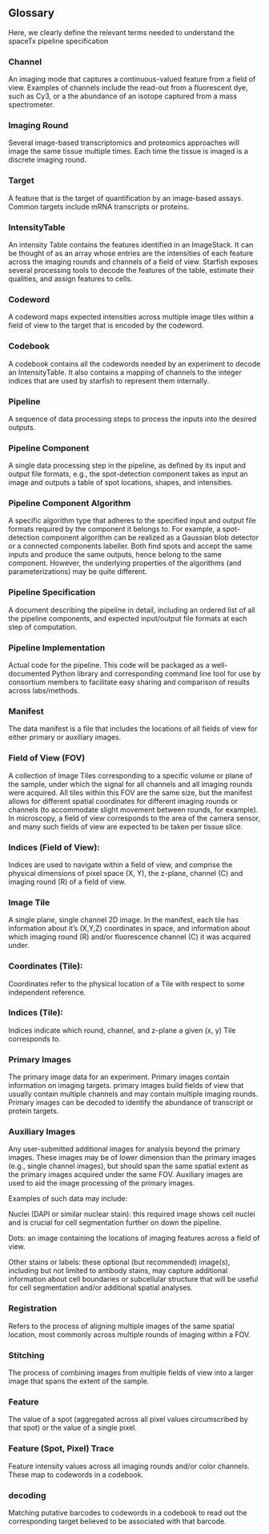 ## Glossary
Here, we clearly define the relevant terms needed to understand the spaceTx pipeline specification 

### Channel
An imaging mode that captures a continuous-valued feature from a field of view. Examples of channels include the read-out from a fluorescent dye, such as Cy3, or a the abundance of an isotope captured from a mass spectrometer. 

### Imaging Round
Several image-based transcriptomics and proteomics approaches will image the same tissue multiple times. Each time the tissue is imaged is a discrete imaging round. 

### Target
A feature that is the target of quantification by an image-based assays. Common targets include mRNA transcripts or proteins. 

### IntensityTable
An intensity Table contains the features identified in an ImageStack. It can be thought of as an array whose entries are the intensities of each feature across the imaging rounds and channels of a field of view. Starfish exposes several processing tools to decode the features of the table, estimate their qualities, and assign features to cells. 

### Codeword 
A codeword maps expected intensities across multiple image tiles within a field of view to the target that is encoded by the codeword. 

### Codebook
A codebook contains all the codewords needed by an experiment to decode an IntensityTable. It also contains a mapping of channels to the integer indices that are used by starfish to represent them internally. 

### Pipeline
A sequence of data processing steps to process the inputs into the desired outputs.

### Pipeline Component
A single data processing step in the pipeline, as defined by its input and output file formats, e.g., the spot-detection component takes as input an image and outputs a table of spot locations, shapes, and intensities.

### Pipeline Component Algorithm
A specific algorithm type that adheres to the specified input and output file formats required by the component it belongs to. For example, a spot-detection component algorithm can be realized as a Gaussian blob detector or a connected components labeller. Both find spots and accept the same inputs and produce the same outputs, hence belong to the same component. However, the underlying properties of the algorithms (and parameterizations) may be quite different.

### Pipeline Specification
A document describing the pipeline in detail, including an ordered list of all the pipeline components, and expected input/output file formats at each step of computation.

### Pipeline Implementation
Actual code for the pipeline. This code will be packaged as a well-documented Python library and corresponding command line tool for use by consortium members to facilitate easy sharing and comparison of results across labs/methods.

### Manifest
The data manifest is a file that includes the locations of all fields of view for either primary or auxiliary images. 

### Field of View (FOV)
A collection of Image Tiles corresponding to a specific volume or plane of the sample, under which the signal for all channels and all imaging rounds were acquired. All tiles within this FOV are the same size, but the manifest allows for different spatial coordinates for different imaging rounds or channels (to accommodate slight movement between rounds, for example).
In microscopy, a field of view corresponds to the area of the camera sensor, and many such fields of view are expected to be taken per tissue slice. 

### Indices (Field of View): 
Indices are used to navigate within a field of view, and comprise the physical dimensions of pixel space (X, Y), the z-plane, channel (C) and imaging round (R) of a field of view. 

### Image Tile
A single plane, single channel 2D image. In the manifest, each tile has information about it’s (X,Y,Z) coordinates in space, and information about which imaging round (R) and/or fluorescence channel (C) it was acquired under.

### Coordinates (Tile): 
Coordinates refer to the physical location of a Tile with respect to some independent reference. 

### Indices (Tile):
Indices indicate which round, channel, and z-plane a given (x, y) Tile corresponds to. 

### Primary Images
The primary image data for an experiment. Primary images contain information on imaging targets. primary images build fields of view that usually contain multiple channels and may contain multiple imaging rounds. Primary images can be decoded to identify the abundance of transcript or protein targets.   

### Auxiliary Images
Any user-submitted additional images for analysis beyond the primary images. These images may be of lower dimension than the primary images (e.g., single channel images), but should span the same spatial extent as the primary images acquired under the same FOV. Auxiliary images are used to aid the image processing of the primary images. 

Examples of such data may include:

Nuclei (DAPI or similar nuclear stain): this required image shows cell nuclei and is crucial for cell segmentation further on down the pipeline.

Dots: an image containing the locations of imaging features across a field of view.

Other stains or labels: these optional (but recommended) image(s), including but not limited to antibody stains, may capture additional information about cell boundaries or subcellular structure that will be useful for cell segmentation and/or additional spatial analyses.

### Registration
Refers to the process of aligning multiple images of the same spatial location, most commonly across 
multiple rounds of imaging within a FOV.

### Stitching
The process of combining images from multiple fields of view into a larger image that spans the 
extent of the sample.

### Feature
The value of a spot (aggregated across all pixel values circumscribed by that spot) or the value of 
a single pixel.

### Feature (Spot, Pixel) Trace 
Feature intensity values across all imaging rounds and/or color channels. These map to codewords in
a codebook.

### decoding
Matching putative barcodes to codewords in a codebook to read out the corresponding target believed 
to be associated with that barcode.
